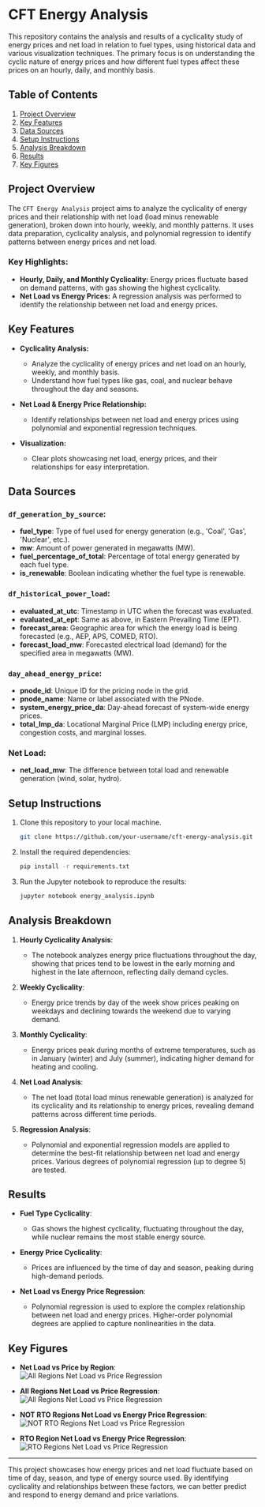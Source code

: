 
# CFT Energy Analysis

This repository contains the analysis and results of a cyclicality study of energy prices and net load in relation to fuel types, using historical data and various visualization techniques. The primary focus is on understanding the cyclic nature of energy prices and how different fuel types affect these prices on an hourly, daily, and monthly basis.

## Table of Contents
1. [Project Overview](#project-overview)
2. [Key Features](#key-features)
3. [Data Sources](#data-sources)
4. [Setup Instructions](#setup-instructions)
5. [Analysis Breakdown](#analysis-breakdown)
6. [Results](#results)
7. [Key Figures](#key-figures)

## Project Overview
The `CFT Energy Analysis` project aims to analyze the cyclicality of energy prices and their relationship with net load (load minus renewable generation), broken down into hourly, weekly, and monthly patterns. It uses data preparation, cyclicality analysis, and polynomial regression to identify patterns between energy prices and net load.

### Key Highlights:
- **Hourly, Daily, and Monthly Cyclicality:** Energy prices fluctuate based on demand patterns, with gas showing the highest cyclicality.
- **Net Load vs Energy Prices:** A regression analysis was performed to identify the relationship between net load and energy prices.

## Key Features
- **Cyclicality Analysis:**
  - Analyze the cyclicality of energy prices and net load on an hourly, weekly, and monthly basis.
  - Understand how fuel types like gas, coal, and nuclear behave throughout the day and seasons.
  
- **Net Load & Energy Price Relationship:**
  - Identify relationships between net load and energy prices using polynomial and exponential regression techniques.

- **Visualization:**
  - Clear plots showcasing net load, energy prices, and their relationships for easy interpretation.

## Data Sources
### **`df_generation_by_source`**:
- **fuel_type**: Type of fuel used for energy generation (e.g., 'Coal', 'Gas', 'Nuclear', etc.).
- **mw**: Amount of power generated in megawatts (MW).
- **fuel_percentage_of_total**: Percentage of total energy generated by each fuel type.
- **is_renewable**: Boolean indicating whether the fuel type is renewable.

### **`df_historical_power_load`**:
- **evaluated_at_utc**: Timestamp in UTC when the forecast was evaluated.
- **evaluated_at_ept**: Same as above, in Eastern Prevailing Time (EPT).
- **forecast_area**: Geographic area for which the energy load is being forecasted (e.g., AEP, APS, COMED, RTO).
- **forecast_load_mw**: Forecasted electrical load (demand) for the specified area in megawatts (MW).

### **`day_ahead_energy_price`**:
- **pnode_id**: Unique ID for the pricing node in the grid.
- **pnode_name**: Name or label associated with the PNode.
- **system_energy_price_da**: Day-ahead forecast of system-wide energy prices.
- **total_lmp_da**: Locational Marginal Price (LMP) including energy price, congestion costs, and marginal losses.

### **Net Load**:
- **net_load_mw**: The difference between total load and renewable generation (wind, solar, hydro).

## Setup Instructions
1. Clone this repository to your local machine.
   ```bash
   git clone https://github.com/your-username/cft-energy-analysis.git
   ```
2. Install the required dependencies:
   ```bash
   pip install -r requirements.txt
   ```
3. Run the Jupyter notebook to reproduce the results:
   ```bash
   jupyter notebook energy_analysis.ipynb
   ```

## Analysis Breakdown
1. **Hourly Cyclicality Analysis**:
   - The notebook analyzes energy price fluctuations throughout the day, showing that prices tend to be lowest in the early morning and highest in the late afternoon, reflecting daily demand cycles.
   
2. **Weekly Cyclicality**:
   - Energy price trends by day of the week show prices peaking on weekdays and declining towards the weekend due to varying demand.

3. **Monthly Cyclicality**:
   - Energy prices peak during months of extreme temperatures, such as in January (winter) and July (summer), indicating higher demand for heating and cooling.

4. **Net Load Analysis**:
   - The net load (total load minus renewable generation) is analyzed for its cyclicality and its relationship to energy prices, revealing demand patterns across different time periods.

5. **Regression Analysis**:
   - Polynomial and exponential regression models are applied to determine the best-fit relationship between net load and energy prices. Various degrees of polynomial regression (up to degree 5) are tested.

## Results
- **Fuel Type Cyclicality**: 
  - Gas shows the highest cyclicality, fluctuating throughout the day, while nuclear remains the most stable energy source.
  
- **Energy Price Cyclicality**: 
  - Prices are influenced by the time of day and season, peaking during high-demand periods.

- **Net Load vs Energy Price Regression**:
  - Polynomial regression is used to explore the complex relationship between net load and energy prices. Higher-order polynomial degrees are applied to capture nonlinearities in the data.

## Key Figures
- **Net Load vs Price by Region**: 
![All Regions Net Load vs Price Regression](plots/net_load_vs_energy_price_plots/net_load_vs_price_Forecast%20Area.png)

- **All Regions Net Load vs Price Regression**: 
![All Regions Net Load vs Price Regression](plots/net_load_vs_energy_price_plots/regression_combined_Forecast%20Area.png)

- **NOT RTO Regions Net Load vs Energy Price Regression**:
![NOT RTO Regions Net Load vs Price Regression](plots/net_load_vs_energy_price_plots/regression_combined_NOT%20RTO.png)
  
- **RTO Region Net Load vs Energy Price Regression**:
![RTO Regions Net Load vs Price Regression](plots/net_load_vs_energy_price_plots/regression_combined_RTO.png)


---

This project showcases how energy prices and net load fluctuate based on time of day, season, and type of energy source used. By identifying cyclicality and relationships between these factors, we can better predict and respond to energy demand and price variations.